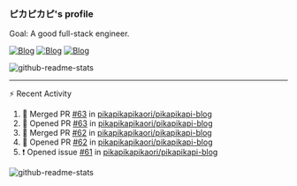 ### ピカピカピ's profile

Goal: A good full-stack engineer.

[![Blog](https://img.shields.io/badge/Blog-Main%20Site-%23c6a2eb)](https://pikapikapikaori.github.io/pikapikapi-blog/#/en-us/) [![Blog](https://img.shields.io/badge/Blog-Standby%20Site-%23c6c2eb)](https://pikapikapi-blog.vercel.app/#/en-us/) [![Blog](https://img.shields.io/badge/Blog-Sub--Site-%23d6a2eb)](https://pikapikapikaori.github.io/pikapikapi-blog-hexo/)

![github-readme-stats](https://github-readme-stats-pikapikapikaori.vercel.app/api/top-langs/?username=pikapikapikaori&langs_count=10&layout=compact)

---

:zap: Recent Activity

<!--START_SECTION:activity-->
1. 🎉 Merged PR [#63](https://github.com/pikapikapikaori/pikapikapi-blog/pull/63) in [pikapikapikaori/pikapikapi-blog](https://github.com/pikapikapikaori/pikapikapi-blog)
2. 💪 Opened PR [#63](https://github.com/pikapikapikaori/pikapikapi-blog/pull/63) in [pikapikapikaori/pikapikapi-blog](https://github.com/pikapikapikaori/pikapikapi-blog)
3. 🎉 Merged PR [#62](https://github.com/pikapikapikaori/pikapikapi-blog/pull/62) in [pikapikapikaori/pikapikapi-blog](https://github.com/pikapikapikaori/pikapikapi-blog)
4. 💪 Opened PR [#62](https://github.com/pikapikapikaori/pikapikapi-blog/pull/62) in [pikapikapikaori/pikapikapi-blog](https://github.com/pikapikapikaori/pikapikapi-blog)
5. ❗️ Opened issue [#61](https://github.com/pikapikapikaori/pikapikapi-blog/issues/61) in [pikapikapikaori/pikapikapi-blog](https://github.com/pikapikapikaori/pikapikapi-blog)
<!--END_SECTION:activity-->

![github-readme-stats](https://github-readme-stats-pikapikapikaori.vercel.app/api?username=pikapikapikaori&show_icons=true)

<!--
**pikapikapikaori/pikapikapikaori** is a ✨ _special_ ✨ repository because its `README.md` (this file) appears on your GitHub profile.

Here are some ideas to get you started:

- 🔭 I’m currently working on ...
- 🌱 I’m currently learning ...
- 👯 I’m looking to collaborate on ...
- 🤔 I’m looking for help with ...
- 💬 Ask me about ...
- 📫 How to reach me: ...
- 😄 Pronouns: ...
- ⚡ Fun fact: ...
-->
